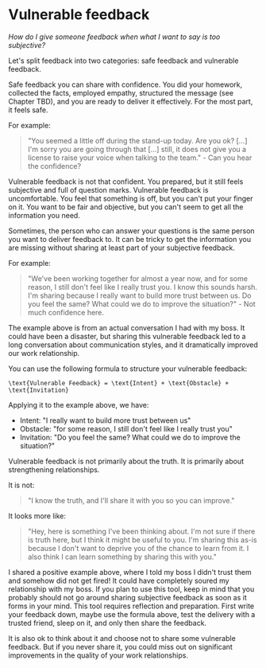 # Vulnerable feedback

_How do I give someone feedback when what I want to say is too subjective?_

Let's split feedback into two categories: safe feedback and vulnerable feedback.

Safe feedback you can share with confidence. You did your homework, collected the facts, employed empathy, structured the message (see Chapter TBD), and you are ready to deliver it effectively. For the most part, it feels safe.

For example:
> "You seemed a little off during the stand-up today. Are you ok? […] I'm sorry you are going through that […] still, it does not give you a license to raise your voice when talking to the team." - Can you hear the confidence?

Vulnerable feedback is not that confident. You prepared, but it still feels subjective and full of question marks. Vulnerable feedback is uncomfortable. You feel that something is off, but you can't put your finger on it. You want to be fair and objective, but you can't seem to get all the information you need.

Sometimes, the person who can answer your questions is the same person you want to deliver feedback to. It can be tricky to get the information you are missing without sharing at least part of your subjective feedback.

For example:
> "We've been working together for almost a year now, and for some reason, I still don't feel like I really trust you. I know this sounds harsh. I'm sharing because I really want to build more trust between us. Do you feel the same? What could we do to improve the situation?" - Not much confidence here.

The example above is from an actual conversation I had with my boss. It could have been a disaster, but sharing this vulnerable feedback led to a long conversation about communication styles, and it dramatically improved our work relationship.

You can use the following formula to structure your vulnerable feedback:

```latexmath
\text{Vulnerable Feedback} = \text{Intent} + \text{Obstacle} + \text{Invitation}
```

Applying it to the example above, we have:

* Intent: "I really want to build more trust between us"
* Obstacle: "for some reason, I still don't feel like I really trust you"
* Invitation: "Do you feel the same? What could we do to improve the situation?"

Vulnerable feedback is not primarily about the truth. It is primarily about strengthening relationships.

It is not:

> "I know the truth, and I'll share it with you so you can improve."

It looks more like:

> "Hey, here is something I've been thinking about. I'm not sure if there is truth here, but I think it might be useful to you. I'm sharing this as-is because I don't want to deprive you of the chance to learn from it. I also think I can learn something by sharing this with you."

I shared a positive example above, where I told my boss I didn't trust them and somehow did not get fired! It could have completely soured my relationship with my boss. If you plan to use this tool, keep in mind that you probably should not go around sharing subjective feedback as soon as it forms in your mind. This tool requires reflection and preparation. First write your feedback down, maybe use the formula above, test the delivery with a trusted friend, sleep on it, and only then share the feedback.

It is also ok to think about it and choose not to share some vulnerable feedback. But if you never share it, you could miss out on significant improvements in the quality of your work relationships.